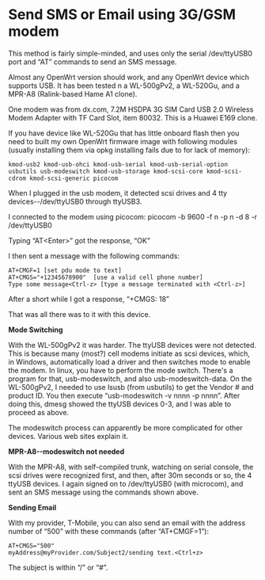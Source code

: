 # Send SMS or Email using 3G/GSM modem

This method is fairly simple-minded, and uses only the serial /dev/ttyUSB0 port and “AT” commands to send an SMS message.

Almost any OpenWrt version should work, and any OpenWrt device which supports USB. It has been tested n a WL-500gPv2, a WL-520Gu, and a MPR-A8 (Ralink-based Hame A1 clone).

One modem was from dx.com, 7.2M HSDPA 3G SIM Card USB 2.0 Wireless Modem Adapter with TF Card Slot, item 80032. This is a Huawei E169 clone.

If you have device like WL-520Gu that has little onboard flash then you need to built my own OpenWrt firmware image with following modules (usually installing them via opkg installing fails due to for lack of memory):

```
kmod-usb2 kmod-usb-ohci kmod-usb-serial kmod-usb-serial-option usbutils usb-modeswitch kmod-usb-storage kmod-scsi-core kmod-scsi-cdrom kmod-scsi-generic picocom
```

When I plugged in the usb modem, it detected scsi drives and 4 tty devices--/dev/ttyUSB0 through ttyUSB3.

I connected to the modem using picocom: picocom -b 9600 -f n -p n -d 8 -r /dev/ttyUSB0

Typing “AT&lt;Enter&gt;” got the response, “OK”

I then sent a message with the following commands:

```
AT+CMGF=1 [set pdu mode to text]
AT+CMGS="+12345678900"  [use a valid cell phone number]
Type some message<Ctrl-z> [type a message terminated with <Ctrl-z>]
```

After a short while I got a response, “+CMGS: 18”

That was all there was to it with this device.

**Mode Switching**

With the WL-500gPv2 it was harder. The ttyUSB devices were not detected. This is because many (most?) cell modems initiate as scsi devices, which, in Windows, automatically load a driver and then switches mode to enable the modem. In linux, you have to perform the mode switch. There's a program for that, usb-modeswitch, and also usb-modeswitch-data. On the WL-500gPv2, I needed to use lsusb (from usbutils) to get the Vendor # and product ID. You then execute “usb-modeswitch -v nnnn -p nnnn”. After doing this, dmesg showed the ttyUSB devices 0-3, and I was able to proceed as above.

The modeswitch process can apparently be more complicated for other devices. Various web sites explain it.

**MPR-A8--modeswitch not needed**

With the MPR-A8, with self-compiled trunk, watching on serial console, the scsi drives were recognized first, and then, after 30m seconds or so, the 4 ttyUSB devices. I again signed on to /dev/ttyUSB0 (with microcom), and sent an SMS message using the commands shown above.

**Sending Email**

With my provider, T-Mobile, you can also send an email with the address number of “500” with these commands (after “AT+CMGF=1”):

```
AT+CMGS="500"
myAddress@myProvider.com/Subject2/sending text.<Ctrl+z>
```

The subject is within “/” or “#”.
